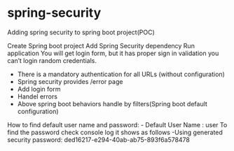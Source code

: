 # spring-security
Adding spring security to spring boot project(POC) 

Create Spring boot project
Add Spring Security dependency 
Run application 
You will get login form, but it has proper sign in validation you can’t login random credentials.
-	There is a mandatory authentication for all URLs (without configuration)
-	Spring security provides /error page
-	Add login form
-	Handel errors 
-	Above spring boot behaviors handle by filters(Spring boot default configuration)

How to find default user name and password:
	- Default User Name : user
To find the password check console log it shows as follows
-Using generated security password: ded16217-e294-40ab-ab75-893f6a578478 

